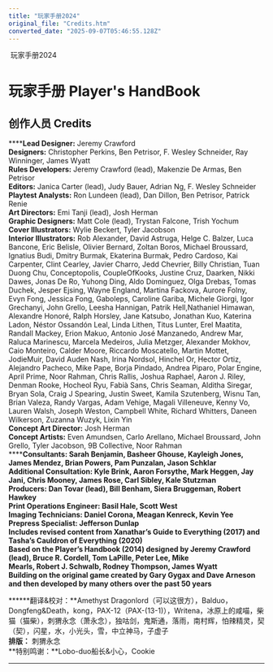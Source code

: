 ```yaml
---
title: "玩家手册2024"
original_file: "Credits.htm"
converted_date: "2025-09-07T05:46:55.128Z"
---
```


﻿ 玩家手册2024  

# 玩家手册 Player's HandBook

## 创作人员 Credits

******Lead Designer:** Jeremy Crawford  
**Designers:** Christopher Perkins, Ben Petrisor, F. Wesley Schneider, Ray Winninger, James Wyatt  
**Rules Developers:** Jeremy Crawford (lead), Makenzie De Armas, Ben Petrisor  
**Editors:** Janica Carter (lead), Judy Bauer, Adrian Ng, F. Wesley Schneider  
**Playtest Analysts:** Ron Lundeen (lead), Dan Dillon, Ben Petrisor, Patrick Renie  
**Art Directors:** Emi Tanji (lead), Josh Herman  
**Graphic Designers:** Matt Cole (lead), Trystan Falcone, Trish Yochum  
**Cover Illustrators:** Wylie Beckert, Tyler Jacobson  
**Interior Illustrators:** Rob Alexander, David Astruga, Helge C. Balzer, Luca Bancone, Eric Belisle, Olivier Bernard, Zoltan Boros, Michael Broussard, Ignatius Budi, Dmitry Burmak, Ekaterina Burmak, Pedro Cardoso, Kai Carpenter, Clint Cearley, Javier Charro, Jedd Chevrier, Billy Christian, Tuan Duong Chu, Conceptopolis, CoupleOfKooks, Justine Cruz, Daarken, Nikki Dawes, Jonas De Ro, Yuhong Ding, Aldo Dominguez, Olga Drebas, Tomas Duchek, Jesper Ejsing, Wayne England, Martina Fackova, Aurore Folny, Evyn Fong, Jessica Fong, Gaboleps, Caroline Gariba, Michele Giorgi, Igor Grechanyi, John Grello, Leesha Hannigan, Patrik Hell,Nathaniel Himawan, Alexandre Honoré, Ralph Horsley, Jane Katsubo, Jonathan Kuo, Katerina Ladon, Néstor Ossandón Leal, Linda Lithen, Titus Lunter, Erel Maatita, Randall Mackey, Erion Makuo, Antonio José Manzanedo, Andrew Mar, Raluca Marinescu, Marcela Medeiros, Julia Metzger, Alexander Mokhov, Caio Monteiro, Calder Moore, Riccardo Moscatello, Martin Mottet, JodieMuir, David Auden Nash, Irina Nordsol, Hinchel Or, Hector Ortiz, Alejandro Pacheco, Mike Pape, Borja Pindado, Andrea Piparo, Polar Engine, April Prime, Noor Rahman, Chris Rallis, Joshua Raphael, Aaron J. Riley, Denman Rooke, Hocheol Ryu, Fabià Sans, Chris Seaman, Alditha Siregar, Bryan Sola, Craig J Spearing, Justin Sweet, Kamila Szutenberg, Wisnu Tan, Brian Valeza, Randy Vargas, Adam Vehige, Magali Villeneuve, Kenny Vo, Lauren Walsh, Joseph Weston, Campbell White, Richard Whitters, Daneen Wilkerson, Zuzanna Wuzyk, Lixin Yin  
**Concept Art Director:** Josh Herman  
**Concept Artists:** Even Amundsen, Carlo Arellano, Michael Broussard, John Grello, Tyler Jacobson, 9B Collective, Noor Rahman  
**********Consultants:** Sarah Benjamin, Basheer Ghouse, Kayleigh Jones, James Mendez, Brian Powers, Pam Punzalan, Jason Schklar  
**Additional Consultation:** Kyle Brink, Aaron Forsythe, Mark Heggen, Jay Jani, Chris Mooney, James Rose, Carl Sibley, Kale Stutzman  
**Producers:** Dan Tovar (lead), Bill Benham, Siera Bruggeman, Robert Hawkey  
**Print Operations Engineer:** Basil Hale, Scott West  
**Imaging Technicians:** Daniel Corona, Meagan Kenreck, Kevin Yee  
**Prepress Specialist:** Jefferson Dunlap  
Includes revised content from Xanathar’s Guide to Everything (2017) and Tasha’s Cauldron of Everything (2020)  
**Based on the Player’s Handbook (2014) designed by** Jeremy Crawford (lead), Bruce R. Cordell, Tom LaPille, Peter Lee, Mike  
Mearls, Robert J. Schwalb, Rodney Thompson, James Wyatt  
**Building on the original game created by** Gary Gygax and Dave Arneson and then developed by many others over the past 50 years****

******翻译&校对：**Amethyst Dragonlord（可以这很方），Balduo，Dongfeng&Death，kong，PAX-12（PAX-(13-1)），Writena，冰原上的咸喵，柴猫（猫柴），刺猬永念（萧永念），独咕剑，鬼斯通，落雨，南村辉，怕辣精灵，契（契），闪星，水，小光头，雪，中立神马，子虚子  
**排版：** 刺猬永念  
**特别鸣谢：**Lobo-duo船长&小心，Cookie  
****